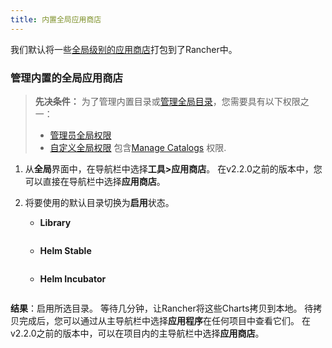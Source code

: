 ```yaml
---
title: 内置全局应用商店
---
```


我们默认将一些[全局级别的应用商店](/docs/catalog/#global-catalogs)打包到了Rancher中。

### 管理内置的全局应用商店

> **先决条件：** 为了管理内置目录或[管理全局目录](/docs/catalog/custom/adding/#adding-global-catalogs)，您需要具有以下权限之一：
>
> - [管理员全局权限](/docs/admin-settings/rbac/global-permissions/)
> - [自定义全局权限](/docs/admin-settings/rbac/global-permissions/#custom-global-permissions) 包含[Manage Catalogs](/docs/admin-settings/rbac/global-permissions/#global-permissions-reference) 权限.


1. 从**全局**界面中，在导航栏中选择**工具>应用商店**。 在v2.2.0之前的版本中，您可以直接在导航栏中选择**应用商店**。

2. 将要使用的默认目录切换为**启用**状态。

   - **Library**

     ```

     ```

   - **Helm Stable**

     ```

     ```

   - **Helm Incubator**

     ```

     ```

**结果**：启用所选目录。 等待几分钟，让Rancher将这些Charts拷贝到本地。 待拷贝完成后，您可以通过从主导航栏中选择**应用程序**在任何项目中查看它们。 在v2.2.0之前的版本中，可以在项目内的主导航栏中选择**应用商店**。
